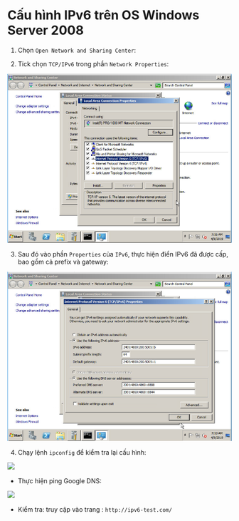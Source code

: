 # Cấu hình IPv6 trên OS Windows Server 2008

1. Chọn `Open Network and Sharing Center`:

2. Tick chọn `TCP/IPv6` trong phần `Network Properties`:

![](../images/win2008_1.png)

3. Sau đó vào phần `Properties` của `IPv6`, thực hiện điển IPv6 đã được cấp, bao gồm cả prefix và gateway:

![](../images/win2008_2.png)

4. Chạy lệnh `ipconfig` để kiểm tra lại cấu hình:

![](../images/win2008_3.png)

- Thực hiện ping Google DNS:

![](../images/win2008_4.png)

- Kiểm tra: truy cập vào trang : `http://ipv6-test.com/`